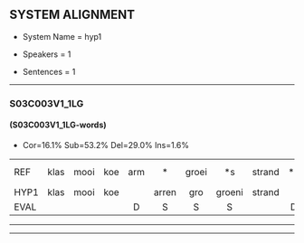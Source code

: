 
## SYSTEM ALIGNMENT

- System Name = hyp1

- Speakers = 1

- Sentences = 1

---

### S03C003V1_1LG

#### (S03C003V1_1LG-words)

- Cor=16.1%	Sub=53.2%	Del=29.0%	Ins=1.6%

|  |  |  |  |  |  |  |  |  |  |  |  |  |  |  |  |  |  |  |  |  |  |  |  |  |  |  |  |  |  |  |  |  |  |  |  |  |  |  |  |  |  |  |  |  |  |  |  |  |  |  |  |  |  |  |  |  |  |  |  |  |  |  |
|:--- |:---:|:---:|:---:|:---:|:---:|:---:|:---:|:---:|:---:|:---:|:---:|:---:|:---:|:---:|:---:|:---:|:---:|:---:|:---:|:---:|:---:|:---:|:---:|:---:|:---:|:---:|:---:|:---:|:---:|:---:|:---:|:---:|:---:|:---:|:---:|:---:|:---:|:---:|:---:|:---:|:---:|:---:|:---:|:---:|:---:|:---:|:---:|:---:|:---:|:---:|:---:|:---:|:---:|:---:|:---:|:---:|:---:|:---:|:---:|:---:|:---:|:---:|
| REF | klas | mooi | koe | arm | * | groei | *s | strand | *s | bed | *s | eerst | voor | *s | draai | *s | sjaal | herfst | *s | duur*(tuur) | *s | straat | *s | leeuw | *s | clown | *s | hoek | *s | krant | hout | vriend | *s | gauw | chips | groen | feest | reis | jas | huis | paard | vijf | * | * | muts | *s | nieuw | kind | *x | *s | * | *s | bang | oog | *s | zacht | schoen | plas |  | neus | knoop | *s |
| HYP1 | klas | mooi | koe |  | arren | gro | groeni | strand |  |  | kijk | eert | voor |  |  |  | um | s | gam | grest | kweer | straat |  |  |  | leel | lo | hoek |  |  | kerand | had | vreemd | gual | gips | groen |  |  |  |  |  |  |  | geeft | drij | ja | hf | paart | uf | ne | nit | eel | kim | m | ja | sat | schoen | plas | nees | nop | wan | plan |
| EVAL |  |  |  | D | S | S | S |  | D | D | S | S |  | D | D | D | S | S | S | S | S |  | D | D | D | S | S |  | D | D | S | S | S | S | S |  | D | D | D | D | D | D | D | S | S | S | S | S | S | S | S | S | S | S | S | S |  |  | I | S | S | S |
---

---
